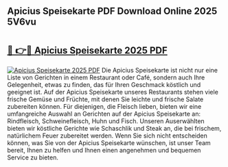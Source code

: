 ## Apicius Speisekarte PDF Download Online 2025 5V6vu

# <h2><a href="http://gcbhz3w.nevu.top/?p=Apicius+Speisekarte">🔗 👉🔴 Apicius Speisekarte 2025 PDF</a></h2>

[![Apicius Speisekarte 2025 PDF](https://i.imgur.com/dBaPXMq.png)](http://gcbhz3w.nevu.top/?p=Apicius+Speisekarte)
Die Apicius Speisekarte ist nicht nur eine Liste von Gerichten in einem Restaurant oder Café, sondern auch Ihre Gelegenheit, etwas zu finden, das für Ihren Geschmack köstlich und geeignet ist. Auf der Apicius Speisekarte unseres Restaurants stehen viele frische Gemüse und Früchte, mit denen Sie leichte und frische Salate zubereiten können. Für diejenigen, die Fleisch lieben, bieten wir eine umfangreiche Auswahl an Gerichten auf der Apicius Speisekarte an: Rindfleisch, Schweinefleisch, Huhn und Fisch. Unseren Auserwählten bieten wir köstliche Gerichte wie Schaschlik und Steak an, die bei frischem, natürlichem Feuer zubereitet werden. Wenn Sie sich nicht entscheiden können, was Sie von der Apicius Speisekarte wünschen, ist unser Team bereit, Ihnen zu helfen und Ihnen einen angenehmen und bequemen Service zu bieten.
